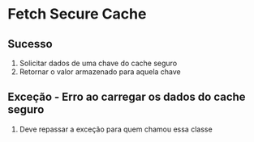 # Fetch Secure Cache

## Sucesso
1. Solicitar dados de uma chave do cache seguro
2. Retornar o valor armazenado para aquela chave

## Exceção - Erro ao carregar os dados do cache seguro
1. Deve repassar a exceção para quem chamou essa classe